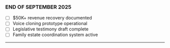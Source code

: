 ### END OF SEPTEMBER 2025

- [ ] $50K+ revenue recovery documented
- [ ] Voice cloning prototype operational
- [ ] Legislative testimony draft complete
- [ ] Family estate coordination system active

---
